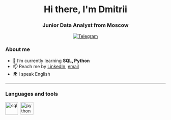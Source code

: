 <div id="header" align="center">
    <h1>Hi there, I'm  Dmitrii </h1>
    <h3>Junior Data Analyst from Moscow</h3>
</div>

<div id="socials" align="center">
    
  <a href="https://t.me/strgzr27">
    <img src="https://img.shields.io/badge/Telegram-blue?style=for-the-badge&logo=telegram&logoColor=white" alt="Telegram"/>
  </a>
</div>

### About me
- 🌱 I’m currently learning **SQL, Python**
- 📫 Reach me by [LinkedIn](linkedin-link), [email](mailto:email-address)
- 🌍 I speak English

---

### Languages and tools

<img src="https://cdn.jsdelivr.net/gh/devicons/devicon/icons/mysql/mysql-plain-wordmark.svg" title="sql" width="40" height="40"/>&nbsp;
<img src="https://cdn.jsdelivr.net/gh/devicons/devicon/icons/python/python-plain-wordmark.svg" title="python" width="40" height="40"/>&nbsp;
